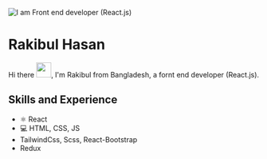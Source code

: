 ![I am Front end developer (React.js)](https://i.ibb.co/StXfrDb/You-heard-it-here.png)

# Rakibul Hasan
Hi there <img src="https://raw.githubusercontent.com/iampavangandhi/iampavangandhi/master/gifs/Hi.gif" width="30px">, I'm Rakibul from Bangladesh, a fornt end developer (React.js).

## Skills and Experience
* ⚛ React
* 💻 HTML, CSS, JS
* TailwindCss, Scss, React-Bootstrap
* Redux









